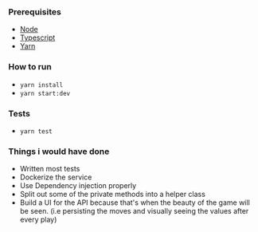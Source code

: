 
### Prerequisites
 - [Node](https://nodejs.org/en/download/)
 - [Typescript](https://www.typescriptlang.org/download)
 - [Yarn](https://classic.yarnpkg.com/lang/en/docs/install/#mac-stable)

### How to run
 - `yarn install`
 - `yarn start:dev`

### Tests
 - `yarn test`


### Things i would have done
 - Written most tests
 - Dockerize the service
 - Use Dependency injection properly 
 - Split out some of the private methods into a helper class
 - Build a UI for the API because that's when the beauty of the game will be seen. (i.e persisting the moves and visually seeing the values after every play)
